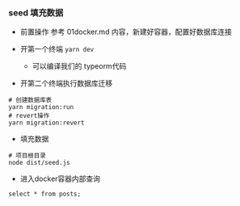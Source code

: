### seed 填充数据

- 前置操作 参考 01docker.md 内容，新建好容器，配置好数据库连接

- 开第一个终端 `yarn dev`
  - 可以编译我们的 typeorm代码

- 开第二个终端执行数据库迁移

```$xslt
# 创建数据库表
yarn migration:run
# revert操作
yarn migration:revert   
```

- 填充数据

```
# 项目根目录
node dist/seed.js
```

- 进入docker容器内部查询

```
select * from posts;
```